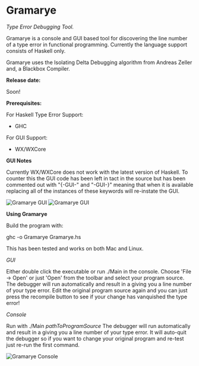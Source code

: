 # Gramarye
*Type Error Debugging Tool.*

Gramarye is a console and GUI based tool for discovering the line number of a type error in functional programming. Currently the language support consists of Haskell only.

Gramarye uses the Isolating Delta Debugging algorithm from Andreas Zeller and, a Blackbox Compiler.  

**Release date:** 

Soon!

**Prerequisites:**

For Haskell Type Error Support:
- GHC

For GUI Support:
- WX/WXCore

**GUI Notes**

Currently WX/WXCore does not work with the latest version of Haskell. To counter this the GUI code has been left in tact in the source but has been commented out with "{-GUI-" and "-GUI-}" meaning that when it is available replacing all of the instances of these keywords will re-instate the GUI.

![Gramarye GUI](https://github.com/JoannaSharrad/gramarye/images/gui.png)
![Gramarye GUI](https://github.com/JoannaSharrad/gramarye/images/gui2.png)


**Using Gramarye**

Build the program with:

ghc -o Gramarye Gramarye.hs

This has been tested and works on both Mac and Linux. 

*GUI*

Either double click the executable or run ./Main in the console.
Choose 'File -> Open' or just 'Open' from the toolbar and select your program source.
The debugger will run automatically and result in a giving you a line number of your type error.
Edit the original program source again and you can just press the recompile button to see if your change has vanquished the type error!

*Console*

Run with ./Main *pathToProgramSource*
The debugger will run automatically and result in a giving you a line number of your type error.
It will auto-quit the debugger so if you want to change your original program and re-test just re-run the first command.

![Gramarye Console](https://github.com/JoannaSharrad/gramarye/images/console.png)
